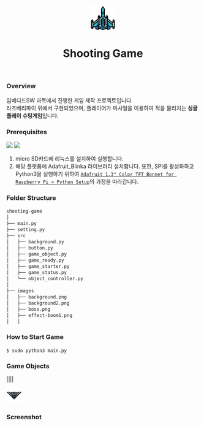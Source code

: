 <p align="center">
  <img src="https://github.com/aldrn29/Shooting-Game/blob/main/shooting-game/images/player.png?raw=true" width="13%">
</p>
<h1 align="center", size=100>Shooting Game</h1>
</br>

### Overview
임베디드SW 과목에서 진행한 게임 제작 프로젝트입니다.  
라즈베리파이 위에서 구현되었으며, 플레이어가 미사일을 이용하여 적을 물리치는 **싱글 플레이 슈팅게임**입니다.

### Prerequisites
<img src="https://img.shields.io/badge/Made%20with-python 3.7.3-blue?style=flat"> <img src="https://img.shields.io/badge/OS-Raspberry pi 4-red?style=flat">
1. micro SD카드에 리눅스를 설치하여 실행합니다.
2. 해당 플랫폼에 Adafruit_Blinka 라이브러리 설치합니다. 또한, SPI를 활성화하고 Python3을 실행하기 위하여 <a href="https://learn.adafruit.com/adafruit-1-3-color-tft-bonnet-for-raspberry-pi/python-setup">`Adafruit 1.3" Color TFT Bonnet for Raspberry Pi > Python Setup`</a>의 과정을 따라갑니다.

### Folder Structure
```
shooting-game
│
├── main.py
├── setting.py
├── src
│   ├── background.py
│   ├── button.py
│   ├── game_object.py
│   ├── game_ready.py
│   ├── game_starter.py
│   ├── game_status.py
│   └── object_controller.py
│ 
├── images
│   ├── background.png
│   ├── background2.png
│   ├── boss.png
│   ├── effect-boom1.png
│   │ 
```

### How to Start Game
```
$ sudo python3 main.py
```

### Game Objects
||||


<img src="https://github.com/aldrn29/Shooting-Game/blob/main/shooting-game/images/enemy1.png?raw=true" width="8%">


### Screenshot


